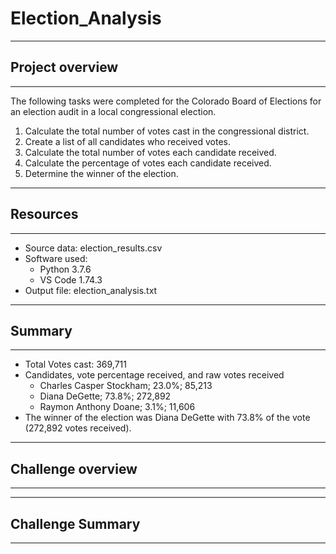 # Election_Analysis

---
## Project overview

---
The following tasks were completed for the Colorado Board of Elections for an election audit in a local congressional election.

1. Calculate the total number of votes cast in the congressional district.
2. Create a list of all candidates who received votes.
3. Calculate the total number of votes each candidate received.
4. Calculate the percentage of votes each candidate received.
5. Determine the winner of the election.

---
## Resources

---
* Source data: election_results.csv
* Software used: 
  - Python 3.7.6
  - VS Code 1.74.3
* Output file: election_analysis.txt


---
## Summary

---
* Total Votes cast:  369,711
* Candidates, vote percentage received, and raw votes received
  - Charles Casper Stockham; 23.0%; 85,213
  - Diana DeGette; 73.8%; 272,892
  - Raymon Anthony Doane; 3.1%; 11,606
* The winner of the election was Diana DeGette with 73.8% of the vote (272,892 votes received).

---
## Challenge overview

---



---
## Challenge Summary

---
